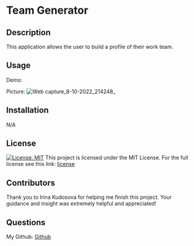 # Team Generator

## Description
This application allows the user to build a profile of their work team.

## Usage
Demo:

Picture:
![Web capture_8-10-2022_214248_](https://user-images.githubusercontent.com/110785267/194733641-7bd4544a-fb7e-4e83-8a8f-0fa7e3f81faa.jpeg)

## Installation
N/A

## License
[![License: MIT](https://img.shields.io/badge/License-MIT-red.svg)](https://opensource.org/licenses/MIT)
This project is licensed under the MIT License. For the full license see this link: [license](https://opensource.org/licenses/MIT)

## Contributors
Thank you to Irina Kudosova for helping me finish this project. Your guidance and insight was extremely helpful and appreciated!

## Questions
My Github: [Github](https://github.com/Aveheart)